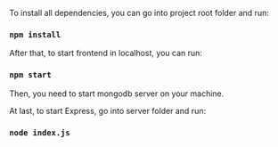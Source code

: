 To install all dependencies, you can go into project root folder and run:

### `npm install`

After that, to start frontend in localhost, you can run:

### `npm start`

Then, you need to start mongodb server on your machine.

At last, to start Express, go into server folder and run:

### `node index.js`
